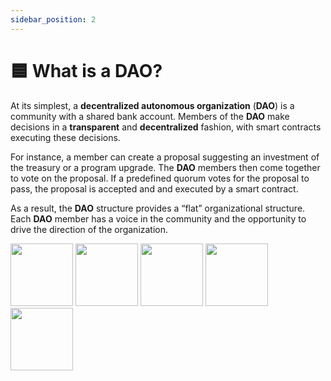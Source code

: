 ```yaml
---
sidebar_position: 2
---
```


# 🟦 What is a DAO?

At its simplest, a **decentralized autonomous organization** (**DAO**) is a community with a shared bank account. Members of the **DAO** make decisions in a **transparent** and **decentralized** fashion, with smart contracts executing these decisions.

For instance, a member can create a proposal suggesting an investment of the treasury or a program upgrade. The **DAO** members then come together to vote on the proposal. If a predefined quorum votes for the proposal to pass, the proposal is accepted and and executed by a smart contract.

As a result, the **DAO** structure provides a “flat” organizational structure. Each **DAO** member has a voice in the community and the opportunity to drive the direction of the organization.

<img src="https://miro.medium.com/v2/resize:fit:640/0*IBZ7rWPHTxL4x9EA" width="100px" height="100px" />
<img src="https://miro.medium.com/v2/resize:fit:640/0*ccC1EyRwMPTYEcV7" width="100px" height="100px" />
<img src="https://pbs.twimg.com/profile_images/1603733084624617478/dz5uv27l_400x400.jpg" width="100px" height="100px" />
<img src="https://i.imgur.com/vEFzgY4.png" width="100px" height="100px" />
<img src="https://i.imgur.com/8ulr78k.png" width="100px" height="100px" />